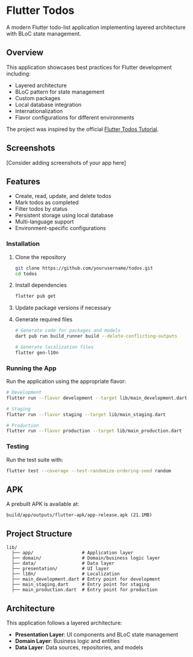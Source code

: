 # Flutter Todos

A modern Flutter todo-list application implementing layered architecture with BLoC state management.

## Overview

This application showcases best practices for Flutter development including:
- Layered architecture
- BLoC pattern for state management
- Custom packages
- Local database integration
- Internationalization
- Flavor configurations for different environments

The project was inspired by the official [Flutter Todos Tutorial](https://bloclibrary.dev/tutorials/flutter-todos/).

## Screenshots

[Consider adding screenshots of your app here]

## Features

- Create, read, update, and delete todos
- Mark todos as completed
- Filter todos by status
- Persistent storage using local database
- Multi-language support
- Environment-specific configurations





### Installation

1. Clone the repository
   ```bash
   git clone https://github.com/yourusername/todos.git
   cd todos
   ```

2. Install dependencies
   ```bash
   flutter pub get
   ```

3. Update package versions if necessary

4. Generate required files
   ```bash
   # Generate code for packages and models
   dart pub run build_runner build --delete-conflicting-outputs
   
   # Generate localization files
   flutter gen-l10n
   ```

### Running the App

Run the application using the appropriate flavor:

```bash
# Development
flutter run --flavor development --target lib/main_development.dart

# Staging
flutter run --flavor staging --target lib/main_staging.dart

# Production
flutter run --flavor production --target lib/main_production.dart
```

### Testing

Run the test suite with:

```bash
flutter test --coverage --test-randomize-ordering-seed random
```

## APK

A prebuilt APK is available at:
```
build/app/outputs/flutter-apk/app-release.apk (21.1MB)
```

## Project Structure

```
lib/
  ├── app/                  # Application layer
  ├── domain/               # Domain/business logic layer
  ├── data/                 # Data layer
  ├── presentation/         # UI layer
  ├── l10n/                 # Localization
  ├── main_development.dart # Entry point for development
  ├── main_staging.dart     # Entry point for staging
  ├── main_production.dart  # Entry point for production
```

## Architecture

This application follows a layered architecture:
- **Presentation Layer**: UI components and BLoC state management
- **Domain Layer**: Business logic and entities
- **Data Layer**: Data sources, repositories, and models




